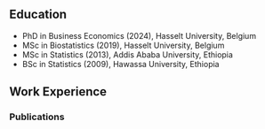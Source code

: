 ## Education
- PhD in Business Economics (2024), Hasselt University, Belgium
- MSc in Biostatistics (2019), Hasselt University, Belgium
- MSc in Statistics (2013), Addis Ababa University, Ethiopia
- BSc in Statistics (2009), Hawassa University, Ethiopia

## Work Experience

### Publications 
